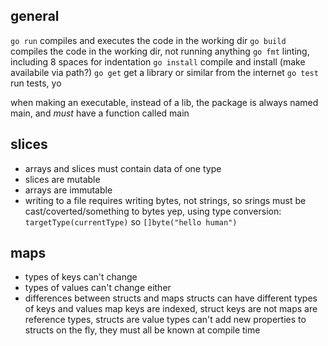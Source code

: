 ## general

`go run` compiles and executes the code in the working dir
`go build` compiles the code in the working dir, not running anything
`go fmt` linting, including 8 spaces for indentation
`go install` compile and install (make availabile via path?)
`go get` get a library or similar from the internet
`go test` run tests, yo

when making an executable, instead of a lib, the package is always named main, and _must_ have a function called main


## slices
- arrays and slices must contain data of one type
- slices are mutable
- arrays are immutable
- writing to a file requires writing bytes, not strings, so srings must be cast/coverted/something to bytes
    yep, using type conversion: `targetType(currentType)` so `[]byte("hello human")`

## maps
- types of keys can't change
- types of values can't change either
- differences between structs and maps
    structs can have different types of keys and values
    map keys are indexed, struct keys are not
    maps are reference types, structs are value types
    can't add new properties to structs on the fly, they must all be known at compile time

